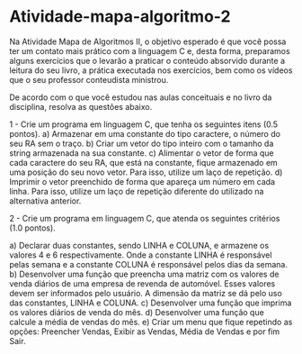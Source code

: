 # Atividade-mapa-algoritmo-2
Na Atividade Mapa de Algoritmos II, o objetivo esperado é que você possa ter um contato mais prático com a linguagem C e, desta forma, preparamos alguns exercícios que o levarão a praticar o conteúdo absorvido durante a leitura do seu livro, a prática executada nos exercícios, bem como os vídeos que o seu professor conteudista ministrou.

De acordo com o que você estudou nas aulas conceituais e no livro da disciplina, resolva as questões abaixo.

1 - Crie um programa em linguagem C, que tenha os seguintes itens (0.5 pontos).
a) Armazenar em uma constante do tipo caractere, o número do seu RA sem o traço.
b) Criar um vetor do tipo inteiro com o tamanho da string armazenada na sua constante.
c) Alimentar o vetor de forma que cada caractere do seu RA, que está na constante, fique armazenado em uma posição do seu novo vetor. Para isso, utilize um laço de repetição.
d) Imprimir o vetor preenchido de forma que apareça um número em cada linha. Para isso, utilize um laço de repetição diferente do utilizado na alternativa anterior.

 
2 - Crie um programa em linguagem C, que atenda os seguintes critérios  (1.0 pontos).

a) Declarar duas constantes, sendo LINHA e COLUNA, e armazene os valores 4 e 6 respectivamente. Onde a constante LINHA é responsável pelas semana e a constante COLUNA é responsável pelos dias da semana.
b) Desenvolver uma função que preencha uma matriz com os valores de venda diários de uma empresa de revenda de automóvel. Esses valores devem ser informados pelo usuário. A dimensão da matriz se dá pelo uso das constantes, LINHA e COLUNA.
c) Desenvolver uma função que imprima os valores diários de venda do mês.
d) Desenvolver uma função que calcule a média de vendas do mês.
e) Criar um menu que fique repetindo as opções: Preencher Vendas, Exibir as Vendas, Média de Vendas e por fim Sair.
